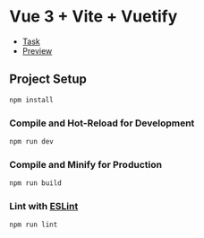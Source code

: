 # Vue 3 + Vite + Vuetify

- [Task](https://docs.google.com/document/d/1DIR-6q0ahwb1PzWkkZ_rl96iFgWKpJ-gzlErMP5OCaw)
- [Preview](https://leonbohdan.github.io/fatestapi-cinema-app/)

## Project Setup

```sh
npm install
```

### Compile and Hot-Reload for Development

```sh
npm run dev
```

### Compile and Minify for Production

```sh
npm run build
```

### Lint with [ESLint](https://eslint.org/)

```sh
npm run lint
```

